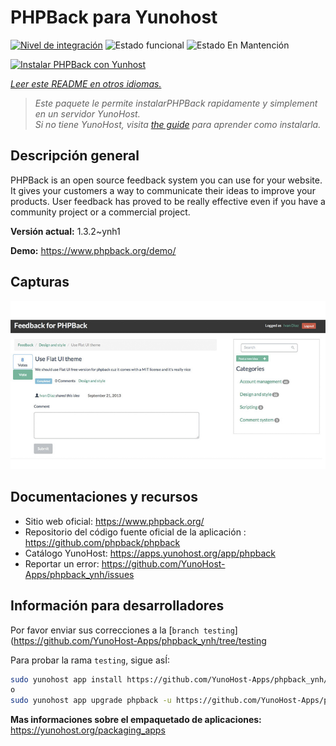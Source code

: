 <!--
Este archivo README esta generado automaticamente<https://github.com/YunoHost/apps/tree/master/tools/readme_generator>
No se debe editar a mano.
-->

# PHPBack para Yunohost

[![Nivel de integración](https://dash.yunohost.org/integration/phpback.svg)](https://dash.yunohost.org/appci/app/phpback) ![Estado funcional](https://ci-apps.yunohost.org/ci/badges/phpback.status.svg) ![Estado En Mantención](https://ci-apps.yunohost.org/ci/badges/phpback.maintain.svg)

[![Instalar PHPBack con Yunhost](https://install-app.yunohost.org/install-with-yunohost.svg)](https://install-app.yunohost.org/?app=phpback)

*[Leer este README en otros idiomas.](./ALL_README.md)*

> *Este paquete le permite instalarPHPBack rapidamente y simplement en un servidor YunoHost.*  
> *Si no tiene YunoHost, visita [the guide](https://yunohost.org/install) para aprender como instalarla.*

## Descripción general

PHPBack is an open source feedback system you can use for your website. It gives your customers a way to communicate their ideas to improve your products. User feedback has proved to be really effective even if you have a community project or a commercial project. 

**Versión actual:** 1.3.2~ynh1

**Demo:** <https://www.phpback.org/demo/>

## Capturas

![Captura de PHPBack](./doc/screenshots/slider-item-1.png)

## Documentaciones y recursos

- Sitio web oficial: <https://www.phpback.org/>
- Repositorio del código fuente oficial de la aplicación : <https://github.com/phpback/phpback>
- Catálogo YunoHost: <https://apps.yunohost.org/app/phpback>
- Reportar un error: <https://github.com/YunoHost-Apps/phpback_ynh/issues>

## Información para desarrolladores

Por favor enviar sus correcciones a la [`branch testing`](https://github.com/YunoHost-Apps/phpback_ynh/tree/testing

Para probar la rama `testing`, sigue asÍ:

```bash
sudo yunohost app install https://github.com/YunoHost-Apps/phpback_ynh/tree/testing --debug
o
sudo yunohost app upgrade phpback -u https://github.com/YunoHost-Apps/phpback_ynh/tree/testing --debug
```

**Mas informaciones sobre el empaquetado de aplicaciones:** <https://yunohost.org/packaging_apps>
